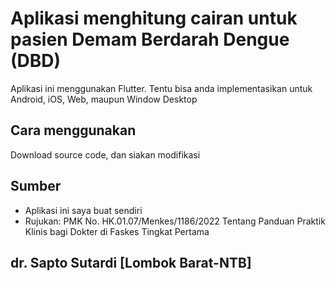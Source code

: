 # Aplikasi menghitung cairan untuk pasien Demam Berdarah Dengue (DBD)

Aplikasi ini menggunakan Flutter. Tentu bisa anda implementasikan untuk Android, iOS, Web, maupun Window Desktop

## Cara menggunakan
Download source code, dan siakan modifikasi

## Sumber
- Aplikasi ini saya buat sendiri 
- Rujukan: PMK No. HK.01.07/Menkes/1186/2022 Tentang Panduan Praktik Klinis bagi Dokter di Faskes Tingkat Pertama

## dr. Sapto Sutardi [Lombok Barat-NTB]
